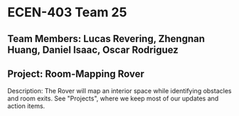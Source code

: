 # ECEN-403 Team 25 

## Team Members: Lucas Revering, Zhengnan Huang, Daniel Isaac, Oscar Rodriguez 
## Project: Room-Mapping Rover
Description: The Rover will map an interior space while identifying obstacles and room exits. See "Projects", where we keep most of our updates and action items.
